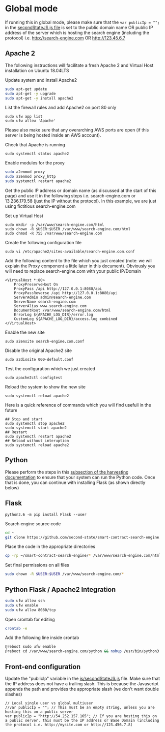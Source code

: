# Global mode

If running this in global mode, please make sure that the `var publicIp = "";` in the [secondStateJS.js file](../js/secondStateJS.js) is set to the public domain name OR public IP address of the server which is hosting the search engine (including the protocol) i.e. http://search-engine.com OR http://123.45.6.7

## Apache 2
The following instructions will facilitate a fresh Apache 2 and Virtual Host installation on Ubuntu 18.04LTS

Update system and install Apache2
```bash
sudo apt-get update
sudo apt-get -y upgrade
sudo apt-get -y install apache2
```

List the firewall rules and add Apache2 on port 80 only
```
sudo ufw app list
sudo ufw allow 'Apache'
```
Please also make sure that any overarching AWS ports are open (if this server is being hosted inside an AWS account).

Check that Apache is running
```
sudo systemctl status apache2
```
Enable modules for the proxy 
```bash
sudo a2enmod proxy
sudo a2enmod proxy_http
sudo systemctl restart apache2
```

Get the public IP address or domain name (as discussed at the start of this page) and use it in the following steps
i.e. search-engine.com or 13.236.179.58 (just the IP without the protocol). In this example, we are just using fictitious search-engine.com 

Set up Virtual Host
```
sudo mkdir -p /var/www/search-engine.com/html
sudo chown -R $USER:$USER /var/www/search-engine.com/html
sudo chmod -R 755 /var/www/search-engine.com
```

Create the following configuration file
```
sudo vi /etc/apache2/sites-available/search-engine.com.conf
```
Add the following content to the file which you just created (note: we will explain the Proxy component a little later in this document). Obviously you will need to replace search-engine.com with your public IP/Domain
```
<VirtualHost *:80>
    ProxyPreserveHost On
    ProxyPass /api http://127.0.0.1:8080/api
    ProxyPassReverse /api http://127.0.0.1:8080/api
    ServerAdmin admin@search-engine.com
    ServerName search-engine.com
    ServerAlias www.search-engine.com
    DocumentRoot /var/www/search-engine.com/html
    ErrorLog ${APACHE_LOG_DIR}/error.log
    CustomLog ${APACHE_LOG_DIR}/access.log combined
</VirtualHost>
```
Enable the new site
```
sudo a2ensite search-engine.com.conf
```

Disable the original Apache2 site
```
sudo a2dissite 000-default.conf
```

Test the configuration which we just created
```
sudo apache2ctl configtest
```

Reload the system to show the new site
```
sudo systemctl reload apache2
```

Here is a quick reference of commands which you will find usefull in the future
```
## Stop and start
sudo systemctl stop apache2
sudo systemctl start apache2
## Restart
sudo systemctl restart apache2
## Reload without interuption
sudo systemctl reload apache2
```

## Python
Please perform the steps in this [subsection of the harvesting documentation](https://github.com/second-state/smart-contract-search-engine/blob/master/documentation/harvesting.md#preparing-your-system-for-harvesting) to ensure that your system can run the Python code. Once that is done, you can continue with installing Flask (as shown directly below)

## Flask
```
python3.6 -m pip install Flask --user
```

Search engine source code
```bash
cd ~
git clone https://github.com/second-state/smart-contract-search-engine.git
```

Place the code in the appropriate directories
```bash
cp -rp ~/smart-contract-search-engine/* /var/www/search-engine.com/html/
```
Set final permissions on all files
```bash
sudo chown -R $USER:$USER /var/www/search-engine.com/*
```

## Python Flask / Apache2 Integration

```bash
sudo ufw allow ssh
sudo ufw enable
sudo ufw allow 8080/tcp
```

Open crontab for editing
```bash
crontab -e
```
Add the following line inside crontab
```bash
@reboot sudo ufw enable
@reboot cd /var/www/search-engine.com/python && nohup /usr/bin/python3.6 io.py >/dev/null 2>&1 &
```

## Front-end configuration

Update the "publicIp" variable in the [js/secondStateJS.js](https://github.com/second-state/smart-contract-search-engine/blob/master/js/secondStateJS.js) file. Make sure that the IP address does not have a trailing slash. This is because the Javascript appends the path and provides the appropriate slash (we don't want double slashes)

```
// Local single user vs global multiuser
//var publicIp = ""; // This must be an empty string, unless you are hosting this on a public server
var publicIp = "http://54.252.157.165"; // If you are hosting this on a public server, this must be the IP address or Base Domain (including the protocol i.e. http://mysite.com or http://123.456.7.8)
```


